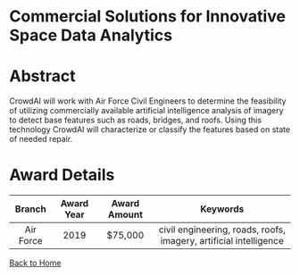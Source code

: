 
Commercial Solutions for Innovative Space Data Analytics
========================================================

# Abstract


CrowdAI will work with Air Force Civil Engineers to determine the feasibility of utilizing commercially available artificial intelligence analysis of imagery to detect base features such as roads, bridges, and roofs. Using this technology CrowdAI will characterize or classify the features based on state of needed repair.  

# Award Details

|Branch|Award Year|Award Amount|Keywords|
| :---: | :---: | :---: | :---: |
|Air Force|2019|$75,000|civil engineering, roads, roofs, imagery, artificial intelligence|
  
  


[Back to Home](https://github.com/chrischow/dod_sbir_awards#1497)